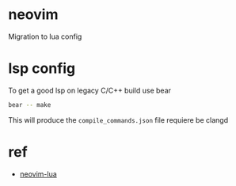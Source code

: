 # neovim

Migration to lua config

# lsp config

To get a good lsp on legacy C/C++ build use bear

```sh
bear -- make
```

This will produce the `compile_commands.json` file requiere be clangd

# ref 

- [neovim-lua](https://github.com/brainfucksec/neovim-lua.git)
